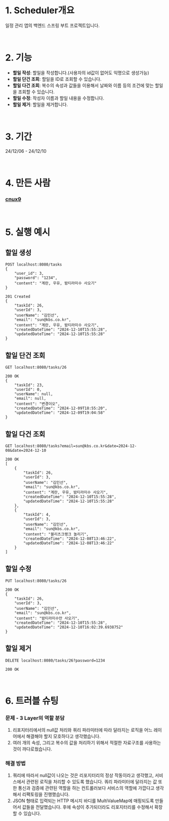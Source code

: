 # 1. Scheduler개요
일정 관리 앱의 백엔드 스프링 부트 프로젝트입니다.

</br>

# 2. 기능
- **할일 작성**: 할일을 작성합니다.(사용자의 id값이 없어도 익명으로 생성가능)
- **할일 단건 조회**: 할일을 ID로 조회할 수 있습니다.
- **할일 다건 조회**: 복수의 속성과 값들을 이용해서 날짜와 이름 등의 조건에 맞는 할일을 조회할 수 있습니다.
- **할일 수정**: 작성자 이름과 할일 내용을 수정합니다.
- **할일 제거**: 할일을 제거합니다.
</br>

# 3. 기간
24/12/06 - 24/12/10

</br>

# 4. 만든 사람
### [cnux9](https://github.com/cnux9)

</br>

# 5. 실행 예시
## **할일 생성**
```
POST localhost:8080/tasks
{
    "user_id": 3,
    "password": "1234",
    "content": "계란, 우유, 밤티라미수 사오기"
}
```
```
201 Created
{
    "taskId": 26,
    "userId": 3,
    "userName": "김인선",
    "email": "sun@kbs.co.kr",
    "content": "계란, 우유, 밤티라미수 사오기",
    "createdDateTime": "2024-12-10T15:55:28",
    "updatedDateTime": "2024-12-10T15:55:28"
}
```
## **할일 단건 조회**
```
GET localhost:8080/tasks/26
```
```
200 OK
{
    "taskId": 23,
    "userId": 0,
    "userName": null,
    "email": null,
    "content": "변경이오",
    "createdDateTime": "2024-12-09T18:55:20",
    "updatedDateTime": "2024-12-09T19:04:58"
}
```
## **할일 다건 조회**
```
GET localhost:8080/tasks?email=sun@kbs.co.kr&date=2024-12-08&date=2024-12-10
```
```
200 OK
[
    {
        "taskId": 26,
        "userId": 3,
        "userName": "김인선",
        "email": "sun@kbs.co.kr",
        "content": "계란, 우유, 밤티라미수 사오기",
        "createdDateTime": "2024-12-10T15:55:28",
        "updatedDateTime": "2024-12-10T15:55:28"
    },
    {
        "taskId": 4,
        "userId": 3,
        "userName": "김인선",
        "email": "sun@kbs.co.kr",
        "content": "블리츠크랭크 놀리기",
        "createdDateTime": "2024-12-08T13:46:22",
        "updatedDateTime": "2024-12-08T13:46:22"
    }
]
```
## **할일 수정**
```
PUT localhost:8080/tasks/26
```
```
200 OK
{
    "taskId": 26,
    "userId": 3,
    "userName": "김인선",
    "email": "sun@kbs.co.kr",
    "content": "밤티라미수만 사오기",
    "createdDateTime": "2024-12-10T15:55:28",
    "updatedDateTime": "2024-12-10T16:02:39.6938752"
}
```
## **할일 제거**
```
DELETE localhost:8080/tasks/26?password=1234
```
```
200 OK
```
</br>

# 6. 트러블 슈팅

### 문제 - 3 Layer의 역할 분담
1. 리포지터리에서의 null값 처리와 쿼리 파라미터에 따라 달라지는 로직을 어느 레이어에서 해결해야 할지 모호하다고 생각했습니다.
2. 여러 개의 속성, 그리고 복수의 값을 처리하기 위해서 적절한 자료구조를 사용하는 것이 까다로웠습니다.

### 해결 방법
1. 쿼리에 따라서 null값이 나오는 것은 리포지터리의 정상 작동이라고 생각했고, 서비스에서 관련된 로직을 처리할 수 있도록 했습니다. 쿼리 파라미터에 달라지는 값 또한 통신과 검증에 관련된 역할을 하는 컨트롤러보다 서비스의 역할에 가깝다고 생각해서 리팩토링을 진행했습니다.
2. JSON 형태로 입력되는 HTTP 메시지 바디를 MultiValueMap에 매핑되도록 만들어서 값들을 전달했습니다. 후에 속성이 추가되더라도 리포지터리를 수정해서 확장할 수 있습니다.

</br>
